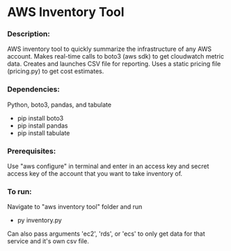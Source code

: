 # AWS Inventory Tool

### Description:
AWS inventory tool to quickly summarize the infrastructure of any AWS account.
Makes real-time calls to boto3 (aws sdk) to get cloudwatch metric data. 
Creates and launches CSV file for reporting. 
Uses a static pricing file (pricing.py) to get cost estimates. 

### Dependencies: 
Python, boto3, pandas, and tabulate
* pip install boto3
* pip install pandas
* pip install tabulate

### Prerequisites: 
Use "aws configure" in terminal and enter in an access key and secret
access key of the account that you want to take inventory of. 

### To run: 
Navigate to "aws inventory tool" folder and run 
* py inventory.py


Can also pass arguments 'ec2', 'rds', or 'ecs' to only get data for that service
and it's own csv file.